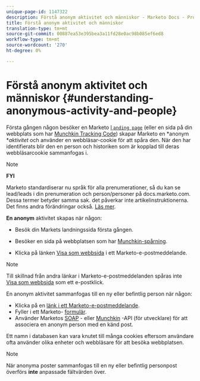 ```yaml
---
unique-page-id: 1147322
description: Förstå anonym aktivitet och människor - Marketo Docs - Produktdokumentation
title: Förstå anonym aktivitet och människor
translation-type: tm+mt
source-git-commit: 00887ea53e395bea3a11fd28e0ac98b085ef6ed8
workflow-type: tm+mt
source-wordcount: '270'
ht-degree: 0%

---
```



# Förstå anonym aktivitet och människor {#understanding-anonymous-activity-and-people}

Första gången någon besöker en Marketo [l `anding page`](http://docs.marketo.com/display/DOCS/Personalizing+Landing+Pages) (eller en sida på din webbplats som har [Munchkin Tracking Code](../../../../product-docs/administration/additional-integrations/add-munchkin-tracking-code-to-your-website.md)) skapar Marketo en *anonym **aktivitet* och använder en webbläsar-cookie för att spåra den. När den har identifierats blir den en person och historiken som är kopplad till deras webbläsarcookie sammanfogas i.

>[!NOTE]
>
>**FYI**
>
>Marketo standardiserar nu språk för alla prenumerationer, så du kan se lead/leads i din prenumeration och person/personer på docs.marketo.com. Dessa termer betyder samma sak. det påverkar inte artikelinstruktionerna. Det finns andra förändringar också. [Läs mer](http://docs.marketo.com/display/DOCS/Updates+to+Marketo+Terminology).

**En anonym** aktivitet skapas när någon:

* Besök din Markets landningssida första gången.

* Besöker en sida på webbplatsen som har [Munchkin-spårning](../../../../product-docs/administration/additional-integrations/add-munchkin-tracking-code-to-your-website.md).

* Klicka på länken [Visa som webbsida](../../../../product-docs/email-marketing/general/functions-in-the-editor/add-a-view-as-web-page-link-to-an-email.md) i ett Marketo-e-postmeddelande.

>[!NOTE]
>
>Till skillnad från andra länkar i Marketo-e-postmeddelanden spåras inte [Visa som webbsida](../../../../product-docs/email-marketing/general/functions-in-the-editor/add-a-view-as-web-page-link-to-an-email.md) som ett e-postklick.

En anonym aktivitet sammanfogas till en ny eller befintlig person när någon:

* Klicka på en [länk i ett Marketo-e-postmeddelande](../../../../product-docs/email-marketing/general/using-tokens/add-a-system-token-as-a-link-in-an-email.md).
* Fyller i ett Marketo- [formulär](../../../../product-docs/demand-generation/forms/form-actions/embed-a-form-on-your-website.md).
* Använder Marketos [SOAP](http://docs.marketo.com/pages/viewpage.action?pageid=7509846) - eller [Munchkin](../../../../product-docs/administration/additional-integrations/add-munchkin-tracking-code-to-your-website.md) -API (för utvecklare) för att associera en anonym person med en känd post.

Ett namn i databasen kan vara knutet till många cookies eftersom användare ofta använder olika enheter och webbläsare för att besöka webbplatsen.

>[!NOTE]
>
>När anonyma poster sammanfogas till en ny eller befintlig personpost överförs **inte** anpassade fältvärden över.

